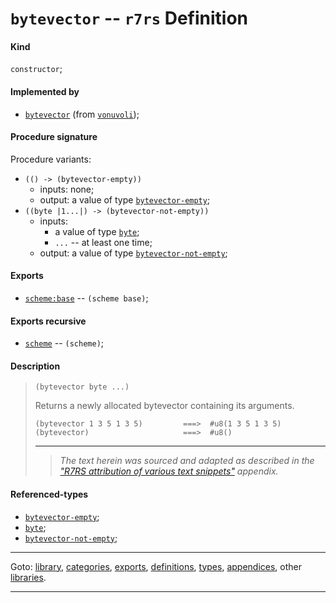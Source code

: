 

<a id='definition__r7rs__bytevector'></a>

# `bytevector` -- `r7rs` Definition


<a id='definition__r7rs__bytevector__kind'></a>

#### Kind

`constructor`;


<a id='definition__r7rs__bytevector__implemented-by'></a>

#### Implemented by

 * [`bytevector`](../../vonuvoli/definitions/bytevector.md#definition__vonuvoli__bytevector) (from [`vonuvoli`](../../vonuvoli/_index.md#library__vonuvoli));


<a id='definition__r7rs__bytevector__procedure-signature'></a>

#### Procedure signature

Procedure variants:
 * `(() -> (bytevector-empty))`
   * inputs: none;
   * output: a value of type [`bytevector-empty`](../../r7rs/types/bytevector-empty.md#type__r7rs__bytevector-empty);
 * `((byte |1...|) -> (bytevector-not-empty))`
   * inputs:
     * a value of type [`byte`](../../r7rs/types/byte.md#type__r7rs__byte);
     * `...` -- at least one time;
   * output: a value of type [`bytevector-not-empty`](../../r7rs/types/bytevector-not-empty.md#type__r7rs__bytevector-not-empty);


<a id='definition__r7rs__bytevector__exports'></a>

#### Exports

 * [`scheme:base`](../../r7rs/exports/scheme_3a_base.md#export__r7rs__scheme_3a_base) -- `(scheme base)`;


<a id='definition__r7rs__bytevector__exports-recursive'></a>

#### Exports recursive

 * [`scheme`](../../r7rs/exports/scheme.md#export__r7rs__scheme) -- `(scheme)`;


<a id='definition__r7rs__bytevector__description'></a>

#### Description

> ````
> (bytevector byte ...)
> ````
> 
> 
> Returns a newly allocated bytevector containing its arguments.
> 
> ````
> (bytevector 1 3 5 1 3 5)         ===>  #u8(1 3 5 1 3 5)
> (bytevector)                     ===>  #u8()
> ````
> 
> 
> ----
> > *The text herein was sourced and adapted as described in the ["R7RS attribution of various text snippets"](../../r7rs/appendices/attribution.md#appendix__r7rs__attribution) appendix.*


<a id='definition__r7rs__bytevector__referenced-types'></a>

#### Referenced-types

 * [`bytevector-empty`](../../r7rs/types/bytevector-empty.md#type__r7rs__bytevector-empty);
 * [`byte`](../../r7rs/types/byte.md#type__r7rs__byte);
 * [`bytevector-not-empty`](../../r7rs/types/bytevector-not-empty.md#type__r7rs__bytevector-not-empty);

----

Goto: [library](../../r7rs/_index.md#library__r7rs), [categories](../../r7rs/categories/_index.md#toc__r7rs__categories), [exports](../../r7rs/exports/_index.md#toc__r7rs__exports), [definitions](../../r7rs/definitions/_index.md#toc__r7rs__definitions), [types](../../r7rs/types/_index.md#toc__r7rs__types), [appendices](../../r7rs/appendices/_index.md#toc__r7rs__appendices), other [libraries](../../_libraries.md#toc__libraries).

----

